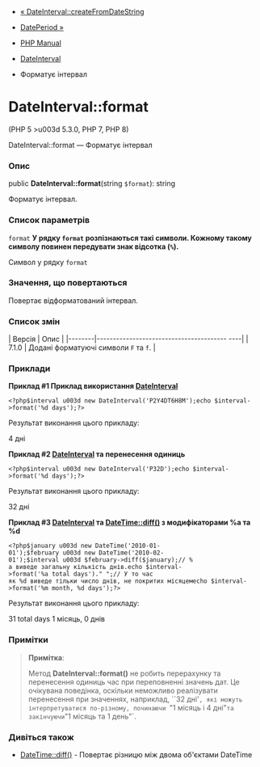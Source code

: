 - [« DateInterval::createFromDateString](dateinterval.createfromdatestring.md)
- [DatePeriod »](class.dateperiod.md)

- [PHP Manual](index.md)
- [DateInterval](class.dateinterval.md)
- Форматує інтервал

# DateInterval::format

(PHP 5 \>u003d 5.3.0, PHP 7, PHP 8)

DateInterval::format — Форматує інтервал

### Опис

public **DateInterval::format**(string `$format`): string

Форматує інтервал.

### Список параметрів

`format`
**У рядку `format` розпізнаються такі символи. Кожному такому
символу повинен передувати знак відсотка (`%`).**

Символ у рядку `format`

### Значення, що повертаються

Повертає відформатований інтервал.

### Список змін

| Версія | Опис |
|--------|---------------------------------------- ----|
| 7.1.0 | Додані форматуючі символи `F` та `f`. |

### Приклади

**Приклад #1 Приклад використання
[DateInterval](class.dateinterval.md)**

` <?php$interval u003d new DateInterval('P2Y4DT6H8M');echo $interval->format('%d days');?> `

Результат виконання цього прикладу:

4 дні

**Приклад #2 [DateInterval](class.dateinterval.md) та перенесення одиниць**

` <?php$interval u003d new DateInterval('P32D');echo $interval->format('%d days');?> `

Результат виконання цього прикладу:

32 дні

**Приклад #3 [DateInterval](class.dateinterval.md) та
[DateTime::diff()](datetime.diff.md) з модифікаторами %a та %d**

` <?php$january u003d new DateTime('2010-01-01');$february u003d new DateTime('2010-02-01');$interval u003d $february->diff($january);// % a виведе загальну кількість днів.echo $interval->format('%a total days')."
";// У то час як %d виведе тільки число днів, не покритих місяцемecho $interval->format('%m month, %d days');?> `

Результат виконання цього прикладу:

31 total days
1 місяць, 0 днів

### Примітки

> **Примітка**:
>
> Метод **DateInterval::format()** не робить перерахунку та перенесення одиниць
> час при переповненні значень дат. Це очікувана поведінка,
> оскільки неможливо реалізувати перенесення при значеннях, наприклад,
> ``32 дні'`, які можуть інтерпретуватися по-різному, починаючи
> `"1 місяць і 4 дні"` та закінчуючи `"1 місяць та 1 день"`.

### Дивіться також

- [DateTime::diff()](datetime.diff.md) - Повертає різницю між
двома об'єктами DateTime
